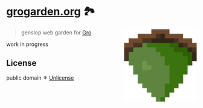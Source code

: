 # [grogarden.org](https://www.grogarden.org/) 🏞

[<img src="/static/logo.svg" alt="a pixelated green oak acorn with a glint of sun" align="right" width="192" height="192">](https://www.grogarden.org/)

> genslop web garden for [Gro](https://github.com/ryanatkn/gro)

work in progress

## License

public domain ⚘ [Unlicense](license)
